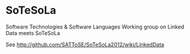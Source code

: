 SoTeSoLa
========

Software Technologies &amp; Software Languages
Working group on Linked Data meets SoTeSoLa

See http://github.com/SATToSE/SoTeSoLa2012/wiki/LinkedData
